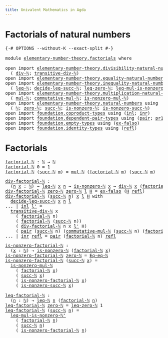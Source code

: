 ```yaml
---
title: Univalent Mathematics in Agda
---
```


# Factorials of natural numbers

<pre class="Agda"><a id="88" class="Symbol">{-#</a> <a id="92" class="Keyword">OPTIONS</a> <a id="100" class="Pragma">--without-K</a> <a id="112" class="Pragma">--exact-split</a> <a id="126" class="Symbol">#-}</a>

<a id="131" class="Keyword">module</a> <a id="138" href="elementary-number-theory.factorials.html" class="Module">elementary-number-theory.factorials</a> <a id="174" class="Keyword">where</a>

<a id="181" class="Keyword">open</a> <a id="186" class="Keyword">import</a> <a id="193" href="elementary-number-theory.divisibility-natural-numbers.html" class="Module">elementary-number-theory.divisibility-natural-numbers</a> <a id="247" class="Keyword">using</a>
  <a id="255" class="Symbol">(</a> <a id="257" href="elementary-number-theory.divisibility-natural-numbers.html#1610" class="Function">div-ℕ</a><a id="262" class="Symbol">;</a> <a id="264" href="elementary-number-theory.divisibility-natural-numbers.html#5534" class="Function">transitive-div-ℕ</a><a id="280" class="Symbol">)</a>
<a id="282" class="Keyword">open</a> <a id="287" class="Keyword">import</a> <a id="294" href="elementary-number-theory.equality-natural-numbers.html" class="Module">elementary-number-theory.equality-natural-numbers</a> <a id="344" class="Keyword">using</a> <a id="350" class="Symbol">(</a><a id="351" href="elementary-number-theory.equality-natural-numbers.html#1960" class="Function">Eq-eq-ℕ</a><a id="358" class="Symbol">)</a>
<a id="360" class="Keyword">open</a> <a id="365" class="Keyword">import</a> <a id="372" href="elementary-number-theory.inequality-natural-numbers.html" class="Module">elementary-number-theory.inequality-natural-numbers</a> <a id="424" class="Keyword">using</a>
  <a id="432" class="Symbol">(</a> <a id="434" href="elementary-number-theory.inequality-natural-numbers.html#1407" class="Function">leq-ℕ</a><a id="439" class="Symbol">;</a> <a id="441" href="elementary-number-theory.inequality-natural-numbers.html#2722" class="Function">decide-leq-succ-ℕ</a><a id="458" class="Symbol">;</a> <a id="460" href="elementary-number-theory.inequality-natural-numbers.html#1747" class="Function">leq-zero-ℕ</a><a id="470" class="Symbol">;</a> <a id="472" href="elementary-number-theory.inequality-natural-numbers.html#5896" class="Function">leq-mul-is-nonzero-ℕ&#39;</a><a id="493" class="Symbol">)</a>
<a id="495" class="Keyword">open</a> <a id="500" class="Keyword">import</a> <a id="507" href="elementary-number-theory.multiplication-natural-numbers.html" class="Module">elementary-number-theory.multiplication-natural-numbers</a> <a id="563" class="Keyword">using</a>
  <a id="571" class="Symbol">(</a> <a id="573" href="elementary-number-theory.multiplication-natural-numbers.html#1176" class="Function">mul-ℕ</a><a id="578" class="Symbol">;</a> <a id="580" href="elementary-number-theory.multiplication-natural-numbers.html#3015" class="Function">commutative-mul-ℕ</a><a id="597" class="Symbol">;</a> <a id="599" href="elementary-number-theory.multiplication-natural-numbers.html#6461" class="Function">is-nonzero-mul-ℕ</a><a id="615" class="Symbol">)</a>
<a id="617" class="Keyword">open</a> <a id="622" class="Keyword">import</a> <a id="629" href="elementary-number-theory.natural-numbers.html" class="Module">elementary-number-theory.natural-numbers</a> <a id="670" class="Keyword">using</a>
  <a id="678" class="Symbol">(</a> <a id="680" href="elementary-number-theory.natural-numbers.html#1438" class="Datatype">ℕ</a><a id="681" class="Symbol">;</a> <a id="683" href="elementary-number-theory.natural-numbers.html#1459" class="InductiveConstructor">zero-ℕ</a><a id="689" class="Symbol">;</a> <a id="691" href="elementary-number-theory.natural-numbers.html#1472" class="InductiveConstructor">succ-ℕ</a><a id="697" class="Symbol">;</a> <a id="699" href="elementary-number-theory.natural-numbers.html#1920" class="Function">is-nonzero-ℕ</a><a id="711" class="Symbol">;</a> <a id="713" href="elementary-number-theory.natural-numbers.html#3019" class="Function">is-nonzero-succ-ℕ</a><a id="730" class="Symbol">)</a>
<a id="732" class="Keyword">open</a> <a id="737" class="Keyword">import</a> <a id="744" href="foundation.coproduct-types.html" class="Module">foundation.coproduct-types</a> <a id="771" class="Keyword">using</a> <a id="777" class="Symbol">(</a><a id="778" href="foundation.coproduct-types.html#1239" class="InductiveConstructor">inl</a><a id="781" class="Symbol">;</a> <a id="783" href="foundation.coproduct-types.html#1262" class="InductiveConstructor">inr</a><a id="786" class="Symbol">)</a>
<a id="788" class="Keyword">open</a> <a id="793" class="Keyword">import</a> <a id="800" href="foundation.dependent-pair-types.html" class="Module">foundation.dependent-pair-types</a> <a id="832" class="Keyword">using</a> <a id="838" class="Symbol">(</a><a id="839" href="foundation-core.dependent-pair-types.html#575" class="InductiveConstructor">pair</a><a id="843" class="Symbol">;</a> <a id="845" href="foundation-core.dependent-pair-types.html#592" class="Field">pr1</a><a id="848" class="Symbol">;</a> <a id="850" href="foundation-core.dependent-pair-types.html#604" class="Field">pr2</a><a id="853" class="Symbol">)</a>
<a id="855" class="Keyword">open</a> <a id="860" class="Keyword">import</a> <a id="867" href="foundation.empty-types.html" class="Module">foundation.empty-types</a> <a id="890" class="Keyword">using</a> <a id="896" class="Symbol">(</a><a id="897" href="foundation.empty-types.html#1395" class="Function">ex-falso</a><a id="905" class="Symbol">)</a>
<a id="907" class="Keyword">open</a> <a id="912" class="Keyword">import</a> <a id="919" href="foundation.identity-types.html" class="Module">foundation.identity-types</a> <a id="945" class="Keyword">using</a> <a id="951" class="Symbol">(</a><a id="952" href="foundation-core.identity-types.html#694" class="InductiveConstructor">refl</a><a id="956" class="Symbol">)</a>
</pre>
# Factorials

<pre class="Agda"><a id="factorial-ℕ"></a><a id="985" href="elementary-number-theory.factorials.html#985" class="Function">factorial-ℕ</a> <a id="997" class="Symbol">:</a> <a id="999" href="elementary-number-theory.natural-numbers.html#1438" class="Datatype">ℕ</a> <a id="1001" class="Symbol">→</a> <a id="1003" href="elementary-number-theory.natural-numbers.html#1438" class="Datatype">ℕ</a>
<a id="1005" href="elementary-number-theory.factorials.html#985" class="Function">factorial-ℕ</a> <a id="1017" class="Number">0</a> <a id="1019" class="Symbol">=</a> <a id="1021" class="Number">1</a>
<a id="1023" href="elementary-number-theory.factorials.html#985" class="Function">factorial-ℕ</a> <a id="1035" class="Symbol">(</a><a id="1036" href="elementary-number-theory.natural-numbers.html#1472" class="InductiveConstructor">succ-ℕ</a> <a id="1043" href="elementary-number-theory.factorials.html#1043" class="Bound">m</a><a id="1044" class="Symbol">)</a> <a id="1046" class="Symbol">=</a> <a id="1048" href="elementary-number-theory.multiplication-natural-numbers.html#1176" class="Function">mul-ℕ</a> <a id="1054" class="Symbol">(</a><a id="1055" href="elementary-number-theory.factorials.html#985" class="Function">factorial-ℕ</a> <a id="1067" href="elementary-number-theory.factorials.html#1043" class="Bound">m</a><a id="1068" class="Symbol">)</a> <a id="1070" class="Symbol">(</a><a id="1071" href="elementary-number-theory.natural-numbers.html#1472" class="InductiveConstructor">succ-ℕ</a> <a id="1078" href="elementary-number-theory.factorials.html#1043" class="Bound">m</a><a id="1079" class="Symbol">)</a>
</pre>
<pre class="Agda"><a id="div-factorial-ℕ"></a><a id="1094" href="elementary-number-theory.factorials.html#1094" class="Function">div-factorial-ℕ</a> <a id="1110" class="Symbol">:</a>
  <a id="1114" class="Symbol">(</a><a id="1115" href="elementary-number-theory.factorials.html#1115" class="Bound">n</a> <a id="1117" href="elementary-number-theory.factorials.html#1117" class="Bound">x</a> <a id="1119" class="Symbol">:</a> <a id="1121" href="elementary-number-theory.natural-numbers.html#1438" class="Datatype">ℕ</a><a id="1122" class="Symbol">)</a> <a id="1124" class="Symbol">→</a> <a id="1126" href="elementary-number-theory.inequality-natural-numbers.html#1407" class="Function">leq-ℕ</a> <a id="1132" href="elementary-number-theory.factorials.html#1117" class="Bound">x</a> <a id="1134" href="elementary-number-theory.factorials.html#1115" class="Bound">n</a> <a id="1136" class="Symbol">→</a> <a id="1138" href="elementary-number-theory.natural-numbers.html#1920" class="Function">is-nonzero-ℕ</a> <a id="1151" href="elementary-number-theory.factorials.html#1117" class="Bound">x</a> <a id="1153" class="Symbol">→</a> <a id="1155" href="elementary-number-theory.divisibility-natural-numbers.html#1610" class="Function">div-ℕ</a> <a id="1161" href="elementary-number-theory.factorials.html#1117" class="Bound">x</a> <a id="1163" class="Symbol">(</a><a id="1164" href="elementary-number-theory.factorials.html#985" class="Function">factorial-ℕ</a> <a id="1176" href="elementary-number-theory.factorials.html#1115" class="Bound">n</a><a id="1177" class="Symbol">)</a>
<a id="1179" href="elementary-number-theory.factorials.html#1094" class="Function">div-factorial-ℕ</a> <a id="1195" href="elementary-number-theory.natural-numbers.html#1459" class="InductiveConstructor">zero-ℕ</a> <a id="1202" href="elementary-number-theory.natural-numbers.html#1459" class="InductiveConstructor">zero-ℕ</a> <a id="1209" href="elementary-number-theory.factorials.html#1209" class="Bound">l</a> <a id="1211" href="elementary-number-theory.factorials.html#1211" class="Bound">H</a> <a id="1213" class="Symbol">=</a> <a id="1215" href="foundation.empty-types.html#1395" class="Function">ex-falso</a> <a id="1224" class="Symbol">(</a><a id="1225" href="elementary-number-theory.factorials.html#1211" class="Bound">H</a> <a id="1227" href="foundation-core.identity-types.html#694" class="InductiveConstructor">refl</a><a id="1231" class="Symbol">)</a>
<a id="1233" href="elementary-number-theory.factorials.html#1094" class="Function">div-factorial-ℕ</a> <a id="1249" class="Symbol">(</a><a id="1250" href="elementary-number-theory.natural-numbers.html#1472" class="InductiveConstructor">succ-ℕ</a> <a id="1257" href="elementary-number-theory.factorials.html#1257" class="Bound">n</a><a id="1258" class="Symbol">)</a> <a id="1260" href="elementary-number-theory.factorials.html#1260" class="Bound">x</a> <a id="1262" href="elementary-number-theory.factorials.html#1262" class="Bound">l</a> <a id="1264" href="elementary-number-theory.factorials.html#1264" class="Bound">H</a> <a id="1266" class="Keyword">with</a>
  <a id="1273" href="elementary-number-theory.inequality-natural-numbers.html#2722" class="Function">decide-leq-succ-ℕ</a> <a id="1291" href="elementary-number-theory.factorials.html#1260" class="Bound">x</a> <a id="1293" href="elementary-number-theory.factorials.html#1257" class="Bound">n</a> <a id="1295" href="elementary-number-theory.factorials.html#1262" class="Bound">l</a>
<a id="1297" class="Symbol">...</a> <a id="1301" class="Symbol">|</a> <a id="1303" href="foundation.coproduct-types.html#1239" class="InductiveConstructor">inl</a> <a id="1307" href="elementary-number-theory.factorials.html#1307" class="Bound">l&#39;</a> <a id="1310" class="Symbol">=</a>
  <a id="1314" href="elementary-number-theory.divisibility-natural-numbers.html#5534" class="Function">transitive-div-ℕ</a> <a id="1331" class="Bound">x</a>
    <a id="1337" class="Symbol">(</a> <a id="1339" href="elementary-number-theory.factorials.html#985" class="Function">factorial-ℕ</a> <a id="1351" class="Bound">n</a><a id="1352" class="Symbol">)</a>
    <a id="1358" class="Symbol">(</a> <a id="1360" href="elementary-number-theory.factorials.html#985" class="Function">factorial-ℕ</a> <a id="1372" class="Symbol">(</a><a id="1373" href="elementary-number-theory.natural-numbers.html#1472" class="InductiveConstructor">succ-ℕ</a> <a id="1380" class="Bound">n</a><a id="1381" class="Symbol">))</a>
    <a id="1388" class="Symbol">(</a> <a id="1390" href="elementary-number-theory.factorials.html#1094" class="Function">div-factorial-ℕ</a> <a id="1406" class="Bound">n</a> <a id="1408" class="Bound">x</a> <a id="1410" href="elementary-number-theory.factorials.html#1307" class="Bound">l&#39;</a> <a id="1413" class="Bound">H</a><a id="1414" class="Symbol">)</a>
    <a id="1420" class="Symbol">(</a> <a id="1422" href="foundation-core.dependent-pair-types.html#575" class="InductiveConstructor">pair</a> <a id="1427" class="Symbol">(</a><a id="1428" href="elementary-number-theory.natural-numbers.html#1472" class="InductiveConstructor">succ-ℕ</a> <a id="1435" class="Bound">n</a><a id="1436" class="Symbol">)</a> <a id="1438" class="Symbol">(</a><a id="1439" href="elementary-number-theory.multiplication-natural-numbers.html#3015" class="Function">commutative-mul-ℕ</a> <a id="1457" class="Symbol">(</a><a id="1458" href="elementary-number-theory.natural-numbers.html#1472" class="InductiveConstructor">succ-ℕ</a> <a id="1465" class="Bound">n</a><a id="1466" class="Symbol">)</a> <a id="1468" class="Symbol">(</a><a id="1469" href="elementary-number-theory.factorials.html#985" class="Function">factorial-ℕ</a> <a id="1481" class="Bound">n</a><a id="1482" class="Symbol">)))</a>
<a id="1486" class="Symbol">...</a> <a id="1490" class="Symbol">|</a> <a id="1492" href="foundation.coproduct-types.html#1262" class="InductiveConstructor">inr</a> <a id="1496" href="foundation-core.identity-types.html#694" class="InductiveConstructor">refl</a> <a id="1501" class="Symbol">=</a> <a id="1503" href="foundation-core.dependent-pair-types.html#575" class="InductiveConstructor">pair</a> <a id="1508" class="Symbol">(</a><a id="1509" href="elementary-number-theory.factorials.html#985" class="Function">factorial-ℕ</a> <a id="1521" class="Bound">n</a><a id="1522" class="Symbol">)</a> <a id="1524" href="foundation-core.identity-types.html#694" class="InductiveConstructor">refl</a>
</pre>
<pre class="Agda"><a id="is-nonzero-factorial-ℕ"></a><a id="1542" href="elementary-number-theory.factorials.html#1542" class="Function">is-nonzero-factorial-ℕ</a> <a id="1565" class="Symbol">:</a>
  <a id="1569" class="Symbol">(</a><a id="1570" href="elementary-number-theory.factorials.html#1570" class="Bound">x</a> <a id="1572" class="Symbol">:</a> <a id="1574" href="elementary-number-theory.natural-numbers.html#1438" class="Datatype">ℕ</a><a id="1575" class="Symbol">)</a> <a id="1577" class="Symbol">→</a> <a id="1579" href="elementary-number-theory.natural-numbers.html#1920" class="Function">is-nonzero-ℕ</a> <a id="1592" class="Symbol">(</a><a id="1593" href="elementary-number-theory.factorials.html#985" class="Function">factorial-ℕ</a> <a id="1605" href="elementary-number-theory.factorials.html#1570" class="Bound">x</a><a id="1606" class="Symbol">)</a>
<a id="1608" href="elementary-number-theory.factorials.html#1542" class="Function">is-nonzero-factorial-ℕ</a> <a id="1631" href="elementary-number-theory.natural-numbers.html#1459" class="InductiveConstructor">zero-ℕ</a> <a id="1638" class="Symbol">=</a> <a id="1640" href="elementary-number-theory.equality-natural-numbers.html#1960" class="Function">Eq-eq-ℕ</a>
<a id="1648" href="elementary-number-theory.factorials.html#1542" class="Function">is-nonzero-factorial-ℕ</a> <a id="1671" class="Symbol">(</a><a id="1672" href="elementary-number-theory.natural-numbers.html#1472" class="InductiveConstructor">succ-ℕ</a> <a id="1679" href="elementary-number-theory.factorials.html#1679" class="Bound">x</a><a id="1680" class="Symbol">)</a> <a id="1682" class="Symbol">=</a>
  <a id="1686" href="elementary-number-theory.multiplication-natural-numbers.html#6461" class="Function">is-nonzero-mul-ℕ</a>
    <a id="1707" class="Symbol">(</a> <a id="1709" href="elementary-number-theory.factorials.html#985" class="Function">factorial-ℕ</a> <a id="1721" href="elementary-number-theory.factorials.html#1679" class="Bound">x</a><a id="1722" class="Symbol">)</a>
    <a id="1728" class="Symbol">(</a> <a id="1730" href="elementary-number-theory.natural-numbers.html#1472" class="InductiveConstructor">succ-ℕ</a> <a id="1737" href="elementary-number-theory.factorials.html#1679" class="Bound">x</a><a id="1738" class="Symbol">)</a>
    <a id="1744" class="Symbol">(</a> <a id="1746" href="elementary-number-theory.factorials.html#1542" class="Function">is-nonzero-factorial-ℕ</a> <a id="1769" href="elementary-number-theory.factorials.html#1679" class="Bound">x</a><a id="1770" class="Symbol">)</a>
    <a id="1776" class="Symbol">(</a> <a id="1778" href="elementary-number-theory.natural-numbers.html#3019" class="Function">is-nonzero-succ-ℕ</a> <a id="1796" href="elementary-number-theory.factorials.html#1679" class="Bound">x</a><a id="1797" class="Symbol">)</a>

<a id="leq-factorial-ℕ"></a><a id="1800" href="elementary-number-theory.factorials.html#1800" class="Function">leq-factorial-ℕ</a> <a id="1816" class="Symbol">:</a>
  <a id="1820" class="Symbol">(</a><a id="1821" href="elementary-number-theory.factorials.html#1821" class="Bound">n</a> <a id="1823" class="Symbol">:</a> <a id="1825" href="elementary-number-theory.natural-numbers.html#1438" class="Datatype">ℕ</a><a id="1826" class="Symbol">)</a> <a id="1828" class="Symbol">→</a> <a id="1830" href="elementary-number-theory.inequality-natural-numbers.html#1407" class="Function">leq-ℕ</a> <a id="1836" href="elementary-number-theory.factorials.html#1821" class="Bound">n</a> <a id="1838" class="Symbol">(</a><a id="1839" href="elementary-number-theory.factorials.html#985" class="Function">factorial-ℕ</a> <a id="1851" href="elementary-number-theory.factorials.html#1821" class="Bound">n</a><a id="1852" class="Symbol">)</a>
<a id="1854" href="elementary-number-theory.factorials.html#1800" class="Function">leq-factorial-ℕ</a> <a id="1870" href="elementary-number-theory.natural-numbers.html#1459" class="InductiveConstructor">zero-ℕ</a> <a id="1877" class="Symbol">=</a> <a id="1879" href="elementary-number-theory.inequality-natural-numbers.html#1747" class="Function">leq-zero-ℕ</a> <a id="1890" class="Number">1</a>
<a id="1892" href="elementary-number-theory.factorials.html#1800" class="Function">leq-factorial-ℕ</a> <a id="1908" class="Symbol">(</a><a id="1909" href="elementary-number-theory.natural-numbers.html#1472" class="InductiveConstructor">succ-ℕ</a> <a id="1916" href="elementary-number-theory.factorials.html#1916" class="Bound">n</a><a id="1917" class="Symbol">)</a> <a id="1919" class="Symbol">=</a>
  <a id="1923" href="elementary-number-theory.inequality-natural-numbers.html#5896" class="Function">leq-mul-is-nonzero-ℕ&#39;</a>
    <a id="1949" class="Symbol">(</a> <a id="1951" href="elementary-number-theory.factorials.html#985" class="Function">factorial-ℕ</a> <a id="1963" href="elementary-number-theory.factorials.html#1916" class="Bound">n</a><a id="1964" class="Symbol">)</a>
    <a id="1970" class="Symbol">(</a> <a id="1972" href="elementary-number-theory.natural-numbers.html#1472" class="InductiveConstructor">succ-ℕ</a> <a id="1979" href="elementary-number-theory.factorials.html#1916" class="Bound">n</a><a id="1980" class="Symbol">)</a>
    <a id="1986" class="Symbol">(</a> <a id="1988" href="elementary-number-theory.factorials.html#1542" class="Function">is-nonzero-factorial-ℕ</a> <a id="2011" href="elementary-number-theory.factorials.html#1916" class="Bound">n</a><a id="2012" class="Symbol">)</a>
</pre>